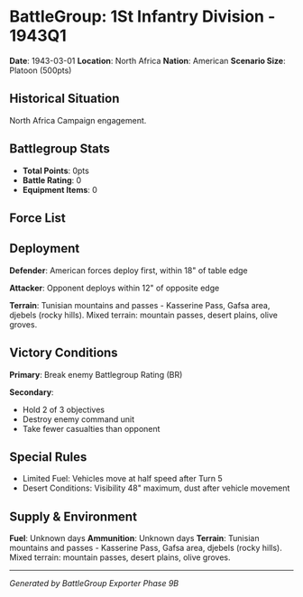 # BattleGroup: 1St Infantry Division - 1943Q1

**Date**: 1943-03-01
**Location**: North Africa
**Nation**: American
**Scenario Size**: Platoon (500pts)

## Historical Situation

North Africa Campaign engagement.

## Battlegroup Stats

- **Total Points**: 0pts
- **Battle Rating**: 0
- **Equipment Items**: 0

## Force List


## Deployment

**Defender**: American forces deploy first, within 18" of table edge

**Attacker**: Opponent deploys within 12" of opposite edge

**Terrain**: Tunisian mountains and passes - Kasserine Pass, Gafsa area, djebels (rocky hills). Mixed terrain: mountain passes, desert plains, olive groves.

## Victory Conditions

**Primary**: Break enemy Battlegroup Rating (BR)

**Secondary**:
- Hold 2 of 3 objectives
- Destroy enemy command unit
- Take fewer casualties than opponent

## Special Rules

- Limited Fuel: Vehicles move at half speed after Turn 5
- Desert Conditions: Visibility 48" maximum, dust after vehicle movement

## Supply & Environment

**Fuel**: Unknown days
**Ammunition**: Unknown days
**Terrain**: Tunisian mountains and passes - Kasserine Pass, Gafsa area, djebels (rocky hills). Mixed terrain: mountain passes, desert plains, olive groves.

---

*Generated by BattleGroup Exporter Phase 9B*
